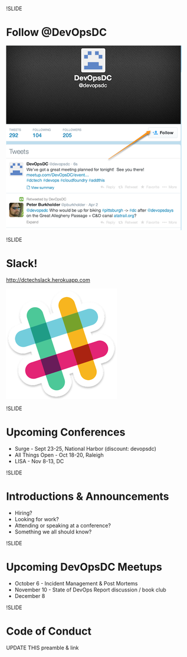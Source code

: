 !SLIDE
# Follow @DevOpsDC #
![@devopsdc](../images/follow-devopsdc.png)

!SLIDE
# Slack!

http://dctechslack.herokuapp.com

![slack](../images/slack.png)

!SLIDE

# Upcoming Conferences #

* Surge - Sept 23-25, National Harbor (discount:  devopsdc)
* All Things Open - Oct 18-20, Raleigh
* LISA - Nov 8-13, DC

!SLIDE
# Introductions & Announcements #

* Hiring?
* Looking for work?
* Attending or speaking at a conference?
* Something we all should know?

!SLIDE
# Upcoming DevOpsDC Meetups #

* October 6 - Incident Management & Post Mortems
* November 10 - State of DevOps Report discussion / book club
* December 8

!SLIDE
# Code of Conduct #

UPDATE THIS preamble & link
